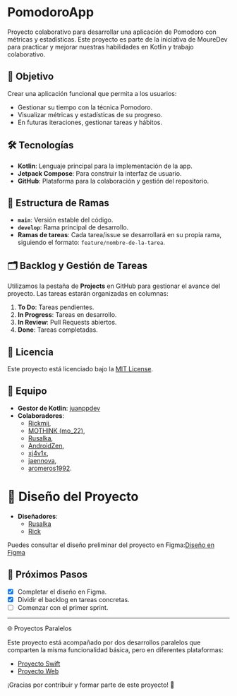 # PomodoroApp

Proyecto colaborativo para desarrollar una aplicación de Pomodoro con métricas y estadísticas. Este proyecto es parte de la iniciativa de MoureDev para practicar y mejorar nuestras habilidades en Kotlin y trabajo colaborativo.

## 🚀 Objetivo

Crear una aplicación funcional que permita a los usuarios:

* Gestionar su tiempo con la técnica Pomodoro.
* Visualizar métricas y estadísticas de su progreso.
* En futuras iteraciones, gestionar tareas y hábitos.

## 🛠️ Tecnologías

* **Kotlin**: Lenguaje principal para la implementación de la app.
* **Jetpack Compose**: Para construir la interfaz de usuario.
* **GitHub**: Plataforma para la colaboración y gestión del repositorio.

## 📂 Estructura de Ramas

* **`main`**: Versión estable del código.
* **`develop`**: Rama principal de desarrollo.
* **Ramas de tareas**: Cada tarea/issue se desarrollará en su propia rama, siguiendo el formato: `feature/nombre-de-la-tarea`.

## 🗂️ Backlog y Gestión de Tareas

Utilizamos la pestaña de **Projects** en GitHub para gestionar el avance del proyecto. Las tareas estarán organizadas en columnas:

1. **To Do**: Tareas pendientes.
2. **In Progress**: Tareas en desarrollo.
3. **In Review**: Pull Requests abiertos.
4. **Done**: Tareas completadas.

## 📜 Licencia

Este proyecto está licenciado bajo la [MIT License](LICENSE).

## 👥 Equipo

* **Gestor de Kotlin**: [juanppdev](https://github.com/juanppdev)
* **Colaboradores**:
    * [Rickmij](https://github.com/Rickmij),
    * [MOTHINK (mo_22)](https://github.com/MOTHINK),
    * [Rusalka](https://github.com/rcellas),
    * [AndroidZen](https://github.com/hgarciaalberto),
    * [xj4v1x](https://github.com/xj4v1x),
    * [jaennova](https://github.com/jaennova),
    * [aromeros1992](https://github.com/aromeros1992).

# 🎨 Diseño del Proyecto

* **Diseñadores**:
    * [Rusalka](https://github.com/rcellas)
    * [Rick](https://github.com/Rickmij)

Puedes consultar el diseño preliminar del proyecto en Figma:[Diseño en Figma](https://www.figma.com/design/GdZmsgDPXeJGc9zLgesPaD/App-Habitos?node-id=15-43&p=f&t=Q08Jbj7W5ixDp4Qq-0)

## 🎯 Próximos Pasos

* [x] Completar el diseño en Figma.
* [x] Dividir el backlog en tareas concretas.
* [ ] Comenzar con el primer sprint.

* * *

🌐 Proyectos Paralelos

Este proyecto está acompañado por dos desarrollos paralelos que comparten la misma funcionalidad básica, pero en diferentes plataformas:

* [Proyecto Swift](https://github.com/kontroldev/Proyecto_1_Pomodoro)
* [Proyecto Web](https://github.com/ProyectosWebComunidadMoureDev/PomodoroWeb/tree/main)

¡Gracias por contribuir y formar parte de este proyecto! 💪